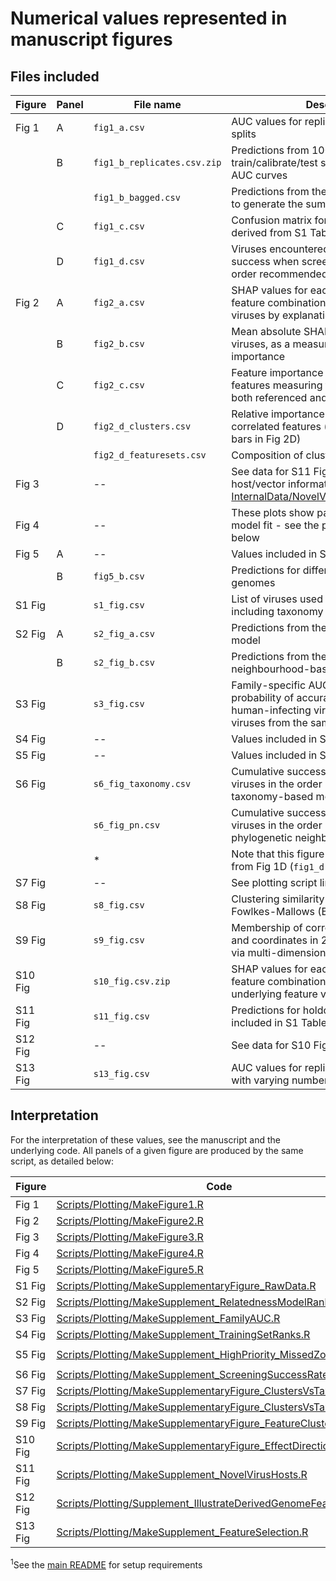# Numerical values represented in manuscript figures

## Files included

| Figure  | Panel | File name                   | Description                                                                                                             |
|---------|-------|-----------------------------|-------------------------------------------------------------------------------------------------------------------------|
| Fig 1   | A     | `fig1_a.csv`                | AUC values for replicate train/calibrate/test splits                                                                    |
|         | B     | `fig1_b_replicates.csv.zip` | Predictions from 1000 replicate train/calibrate/test splits, used to generate AUC curves                                 |
|         |       | `fig1_b_bagged.csv`         | Predictions from the bagged model, used to generate the summary AUC curve                                                |
|         | C     | `fig1_c.csv`                | Confusion matrix for the best model, derived from S1 Table / bagged predictions                                         |
|         | D     | `fig1_d.csv`                | Viruses encountered and cumulative success when screening viruses in the order recommended by the best model            |
| Fig 2   | A     | `fig2_a.csv`                | SHAP values for each virus-genome feature combination, used to cluster viruses by explanation simililarity              |
|         | B     | `fig2_b.csv`                | Mean absolute SHAP values across all viruses, as a measure of feature importance                                        |
|         | C     | `fig2_c.csv`                | Feature importance and relative ranks for features measuring the same quantity in both referenced and unreferenced form |
|         | D     | `fig2_d_clusters.csv`       | Relative importance of different clusters of correlated features (bar heights and error-bars in Fig 2D)                 |
|         |       | `fig2_d_featuresets.csv`    | Composition of clusters (colours in Fig 2D)                                                                             |
| Fig 3   |       | --                          | See data for S11 Fig; more detailed host/vector information recorded in [InternalData/NovelVirus_Hosts_Curated.csv](../InternalData/NovelVirus_Hosts_Curated.csv) |
| Fig 4   |       | --                          | These plots show partial residuals from a model fit - see the plotting script linked below                              |
| Fig 5   | A     | --                          | Values included in S1 Table                                                                                             |
|         | B     | `fig5_b.csv`                | Predictions for different *Sarbecovirus* genomes                                                                        |
| S1 Fig  |       | `s1_fig.csv`                | List of viruses used for model training, including taxonomy                                                             |
| S2 Fig  | A     | `s2_fig_a.csv`              | Predictions from the taxonomy-based model                                                                               |
|         | B     | `s2_fig_b.csv`              | Predictions from the phylogenetic neighbourhood-based model                                                             |
| S3 Fig  |       | `s3_fig.csv`                | Family-specific AUC values, measuring the probability of accurately ranking known human-infecting viruses above other viruses from the same family |
| S4 Fig  |       | --                          | Values included in S1 Table                                                                                             |
| S5 Fig  |       | --                          | Values included in S1 Table                                                                                             |
| S6 Fig  |       | `s6_fig_taxonomy.csv`       | Cumulative success when screening viruses in the order recommended by the taxonomy-based model                          |
|         |       | `s6_fig_pn.csv`             | Cumulative success when screening viruses in the order recommended by the phylogenetic neighbourhood-based model        |
|         |       | *                           | Note that this figure also displays values from Fig 1D (`fig1_d.csv`) for comparison                                    |
| S7 Fig  |       | --                          | See plotting script linked below                                                                                        |
| S8 Fig  |       | `s8_fig.csv`                | Clustering similarity comparisons using the Fowlkes-Mallows (Bk) index                                                  |
| S9 Fig  |       | `s9_fig.csv`                | Membership of correlated-feature clusters and coordinates in 2 dimensions obtained via multi-dimensional scaling        |
| S10 Fig |       | `s10_fig.csv.zip`           | SHAP values for each virus-genome feature combination, along with the underlying feature values                         |
| S11 Fig |       | `s11_fig.csv`               | Predictions for holdout viruses (also included in S1 Table)                                                             |
| S12 Fig |       | --                          | See data for S10 Fig                                                                                                    |
| S13 Fig |       | `s13_fig.csv`               | AUC values for replicate training rounds with varying numbers of input features                                         |


## Interpretation
For the interpretation of these values, see the manuscript and the underlying code. All panels of a given figure are produced by the same script, as detailed below:

| Figure  | Code                                                                                                        | Command to reproduce figure and values<sup>[1](#footnote1)</sup> |
|---------|-------------------------------------------------------------------------------------------------------------|----------------------------------------|
| Fig 1   | [Scripts/Plotting/MakeFigure1.R](../Scripts/Plotting/MakeFigure1.R)                                         | `make Plots/Figure1.pdf`               |
| Fig 2   | [Scripts/Plotting/MakeFigure2.R](../Scripts/Plotting/MakeFigure2.R)                                         | `make Plots/Figure2.pdf`               |
| Fig 3   | [Scripts/Plotting/MakeFigure3.R](../Scripts/Plotting/MakeFigure3.R)                                         | `make Plots/Figure3.pdf`               |
| Fig 4   | [Scripts/Plotting/MakeFigure4.R](../Scripts/Plotting/MakeFigure4.R)                                         | `make Plots/Figure4.pdf`               |
| Fig 5   | [Scripts/Plotting/MakeFigure5.R](../Scripts/Plotting/MakeFigure5.R)                                         | `make Plots/Figure5.pdf`               |
| S1 Fig  | [Scripts/Plotting/MakeSupplementaryFigure_RawData.R](../Scripts/Plotting/MakeSupplementaryFigure_RawData.R) | `make Plots/Supplement_RawData.pdf`    |
| S2 Fig  | [Scripts/Plotting/MakeSupplement_RelatednessModelRanks.R](../Scripts/Plotting/MakeSupplement_RelatednessModelRanks.R) | `make Plots/Supplement_RelatednessModelRanks.pdf` |
| S3 Fig  | [Scripts/Plotting/MakeSupplement_FamilyAUC.R](../Scripts/Plotting/MakeSupplement_FamilyAUC.R)               | `make Plots/Supplement_family_auc.pdf` |
| S4 Fig  | [Scripts/Plotting/MakeSupplement_TrainingSetRanks.R](../Scripts/Plotting/MakeSupplement_TrainingSetRanks.R) | `make Plots/Supplement_TrainingSetRanks.pdf` |
| S5 Fig  | [Scripts/Plotting/MakeSupplement_HighPriority_MissedZoonoses.R](../Scripts/Plotting/MakeSupplement_HighPriority_MissedZoonoses.R) | `make Plots/Supplement_HighPriority_MissingZoonoses.pdf` |
| S6 Fig  | [Scripts/Plotting/MakeSupplement_ScreeningSuccessRate.R](../Scripts/Plotting/MakeSupplement_ScreeningSuccessRate.R) | `make Plots/Supplement_ScreeningSuccessRate.pdf` |
| S7 Fig  | [Scripts/Plotting/MakeSupplementaryFigure_ClustersVsTaxonomy.R](../Scripts/Plotting/MakeSupplementaryFigure_ClustersVsTaxonomy.R) | `make Plots/Combine_tanglegrams.pdf` |
| S8 Fig  | [Scripts/Plotting/MakeSupplementaryFigure_ClustersVsTaxonomy.R](../Scripts/Plotting/MakeSupplementaryFigure_ClustersVsTaxonomy.R) | `make Plots/Supplement_bk_plots.pdf` |
| S9 Fig  | [Scripts/Plotting/MakeSupplementaryFigure_FeatureClusters.R](../Scripts/Plotting/MakeSupplementaryFigure_FeatureClusters.R) | `make Plots/SupplementaryFigure_FeatureClusters.pdf` |
| S10 Fig | [Scripts/Plotting/MakeSupplementaryFigure_EffectDirection.R](../Scripts/Plotting/MakeSupplementaryFigure_EffectDirection.R) | `make Plots/SupplementaryFigure_EffectDirection.pdf` |
| S11 Fig | [Scripts/Plotting/MakeSupplement_NovelVirusHosts.R](../Scripts/Plotting/MakeSupplement_NovelVirusHosts.R)   | `make Plots/Supplement_NovelVirus_Hosts.pdf` |
| S12 Fig | [Scripts/Plotting/Supplement_IllustrateDerivedGenomeFeatureCalcs.R](../Scripts/Plotting/Supplement_IllustrateDerivedGenomeFeatureCalcs.R) | `make Plots/Supplement_methods_derived_genome_features.pdf` |
| S13 Fig | [Scripts/Plotting/MakeSupplement_FeatureSelection.R](../Scripts/Plotting/MakeSupplement_FeatureSelection.R) | `make Plots/Supplement_FeatureSelection.pdf` |


<sup name="footnote1">1</sup>See the [main README](../README.md#requirements) for setup requirements
